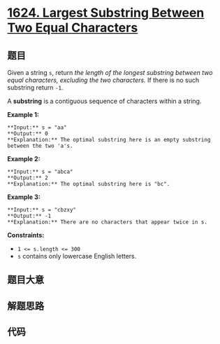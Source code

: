 # [1624. Largest Substring Between Two Equal Characters](https://leetcode.com/problems/largest-substring-between-two-equal-characters)

## 题目

Given a string `s`, return _the length of the longest substring between two
equal characters, excluding the two characters._ If there is no such substring
return `-1`.

A **substring** is a contiguous sequence of characters within a string.



**Example 1:**

    
    
    **Input:** s = "aa"
    **Output:** 0
    **Explanation:** The optimal substring here is an empty substring between the two 'a's.

**Example 2:**

    
    
    **Input:** s = "abca"
    **Output:** 2
    **Explanation:** The optimal substring here is "bc".
    

**Example 3:**

    
    
    **Input:** s = "cbzxy"
    **Output:** -1
    **Explanation:** There are no characters that appear twice in s.
    



**Constraints:**

  * `1 <= s.length <= 300`
  * `s` contains only lowercase English letters.


## 题目大意

## 解题思路

## 代码

```javascript

```
